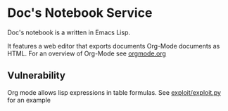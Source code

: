 Doc's Notebook Service
================

Doc's notebook is a written in Emacs Lisp.

It features a web editor that exports documents Org-Mode documents as HTML. For an overview of Org-Mode see [orgmode.org](https://orgmode.org/)

Vulnerability
--------
Org mode allows lisp expressions in table formulas. See [exploit/exploit.py](exploit/exploit.py) for an example
